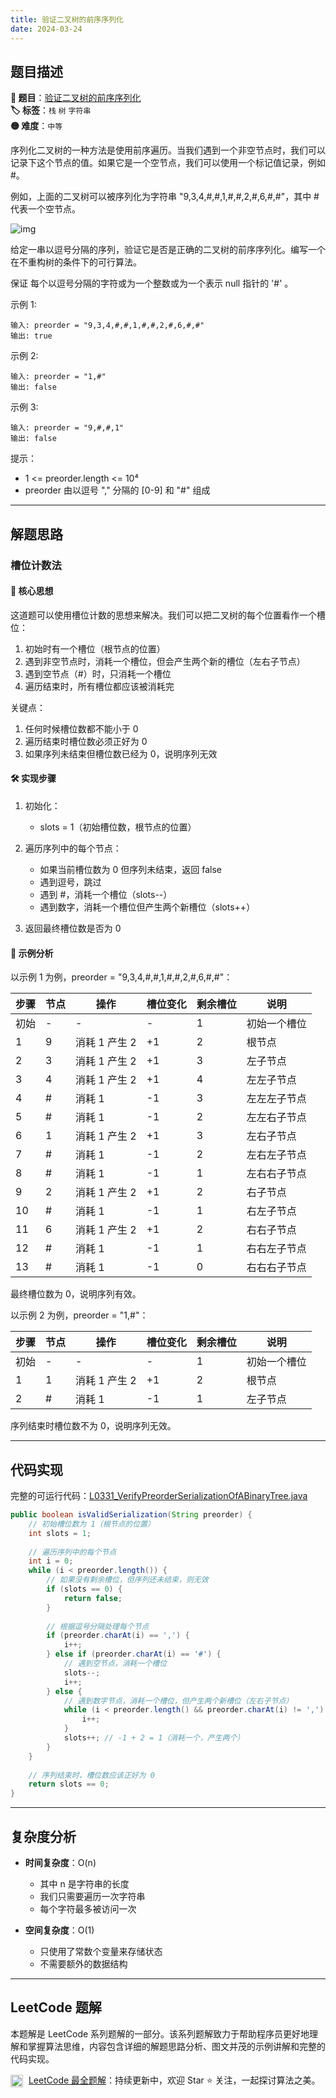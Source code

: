 ```yaml
---
title: 验证二叉树的前序序列化
date: 2024-03-24
---
```


## 题目描述

**🔗 题目**：[验证二叉树的前序序列化](https://leetcode.cn/problems/verify-preorder-serialization-of-a-binary-tree/)  
**🏷️ 标签**：`栈` `树` `字符串`  
**🟡 难度**：`中等`  

序列化二叉树的一种方法是使用前序遍历。当我们遇到一个非空节点时，我们可以记录下这个节点的值。如果它是一个空节点，我们可以使用一个标记值记录，例如 #。

例如，上面的二叉树可以被序列化为字符串 "9,3,4,#,#,1,#,#,2,#,6,#,#"，其中 # 代表一个空节点。

![img](https://assets.leetcode.com/uploads/2021/03/12/pre-tree.jpg)

给定一串以逗号分隔的序列，验证它是否是正确的二叉树的前序序列化。编写一个在不重构树的条件下的可行算法。

保证 每个以逗号分隔的字符或为一个整数或为一个表示 null 指针的 '#' 。

示例 1:
```
输入: preorder = "9,3,4,#,#,1,#,#,2,#,6,#,#"
输出: true
```

示例 2:
```
输入: preorder = "1,#"
输出: false
```

示例 3:
```
输入: preorder = "9,#,#,1"
输出: false
```

提示：
- 1 <= preorder.length <= 10⁴
- preorder 由以逗号 "," 分隔的 [0-9] 和 "#" 组成

---

## 解题思路
### 槽位计数法

#### 📝 核心思想
这道题可以使用槽位计数的思想来解决。我们可以把二叉树的每个位置看作一个槽位：
1. 初始时有一个槽位（根节点的位置）
2. 遇到非空节点时，消耗一个槽位，但会产生两个新的槽位（左右子节点）
3. 遇到空节点（#）时，只消耗一个槽位
4. 遍历结束时，所有槽位都应该被消耗完

关键点：
1. 任何时候槽位数都不能小于 0
2. 遍历结束时槽位数必须正好为 0
3. 如果序列未结束但槽位数已经为 0，说明序列无效

#### 🛠️ 实现步骤
1. 初始化：
   - slots = 1（初始槽位数，根节点的位置）

2. 遍历序列中的每个节点：
   - 如果当前槽位数为 0 但序列未结束，返回 false
   - 遇到逗号，跳过
   - 遇到 #，消耗一个槽位（slots--）
   - 遇到数字，消耗一个槽位但产生两个新槽位（slots++）

3. 返回最终槽位数是否为 0

#### 🧩 示例分析
以示例 1 为例，preorder = "9,3,4,#,#,1,#,#,2,#,6,#,#"：

| 步骤 | 节点 | 操作 | 槽位变化 | 剩余槽位 | 说明 |
|-----|-----|------|---------|---------|-----|
| 初始 | - | - | - | 1 | 初始一个槽位 |
| 1 | 9 | 消耗 1 产生 2 | +1 | 2 | 根节点 |
| 2 | 3 | 消耗 1 产生 2 | +1 | 3 | 左子节点 |
| 3 | 4 | 消耗 1 产生 2 | +1 | 4 | 左左子节点 |
| 4 | # | 消耗 1 | -1 | 3 | 左左左子节点 |
| 5 | # | 消耗 1 | -1 | 2 | 左左右子节点 |
| 6 | 1 | 消耗 1 产生 2 | +1 | 3 | 左右子节点 |
| 7 | # | 消耗 1 | -1 | 2 | 左右左子节点 |
| 8 | # | 消耗 1 | -1 | 1 | 左右右子节点 |
| 9 | 2 | 消耗 1 产生 2 | +1 | 2 | 右子节点 |
| 10 | # | 消耗 1 | -1 | 1 | 右左子节点 |
| 11 | 6 | 消耗 1 产生 2 | +1 | 2 | 右右子节点 |
| 12 | # | 消耗 1 | -1 | 1 | 右右左子节点 |
| 13 | # | 消耗 1 | -1 | 0 | 右右右子节点 |

最终槽位数为 0，说明序列有效。

以示例 2 为例，preorder = "1,#"：

| 步骤 | 节点 | 操作 | 槽位变化 | 剩余槽位 | 说明 |
|-----|-----|------|---------|---------|-----|
| 初始 | - | - | - | 1 | 初始一个槽位 |
| 1 | 1 | 消耗 1 产生 2 | +1 | 2 | 根节点 |
| 2 | # | 消耗 1 | -1 | 1 | 左子节点 |

序列结束时槽位数不为 0，说明序列无效。

---

## 代码实现

完整的可运行代码：[L0331_VerifyPreorderSerializationOfABinaryTree.java](../src/main/java/L0331_VerifyPreorderSerializationOfABinaryTree.java)

```java
public boolean isValidSerialization(String preorder) {
    // 初始槽位数为 1（根节点的位置）
    int slots = 1;
    
    // 遍历序列中的每个节点
    int i = 0;
    while (i < preorder.length()) {
        // 如果没有剩余槽位，但序列还未结束，则无效
        if (slots == 0) {
            return false;
        }
        
        // 根据逗号分隔处理每个节点
        if (preorder.charAt(i) == ',') {
            i++;
        } else if (preorder.charAt(i) == '#') {
            // 遇到空节点，消耗一个槽位
            slots--;
            i++;
        } else {
            // 遇到数字节点，消耗一个槽位，但产生两个新槽位（左右子节点）
            while (i < preorder.length() && preorder.charAt(i) != ',') {
                i++;
            }
            slots++; // -1 + 2 = 1（消耗一个，产生两个）
        }
    }
    
    // 序列结束时，槽位数应该正好为 0
    return slots == 0;
}
```

---

## 复杂度分析

- **时间复杂度**：O(n)
  - 其中 n 是字符串的长度
  - 我们只需要遍历一次字符串
  - 每个字符最多被访问一次

- **空间复杂度**：O(1)
  - 只使用了常数个变量来存储状态
  - 不需要额外的数据结构

---

## LeetCode 题解

本题解是 LeetCode 系列题解的一部分。该系列题解致力于帮助程序员更好地理解和掌握算法思维，内容包含详细的解题思路分析、图文并茂的示例讲解和完整的代码实现。

<img src="https://github.githubassets.com/images/modules/logos_page/GitHub-Mark.png" alt="GitHub" width="20" style="vertical-align: middle; margin-right: 5px"> [LeetCode 最全题解](https://github.com/LjyYano/LeetCode)：持续更新中，欢迎 Star ⭐️ 关注，一起探讨算法之美。 